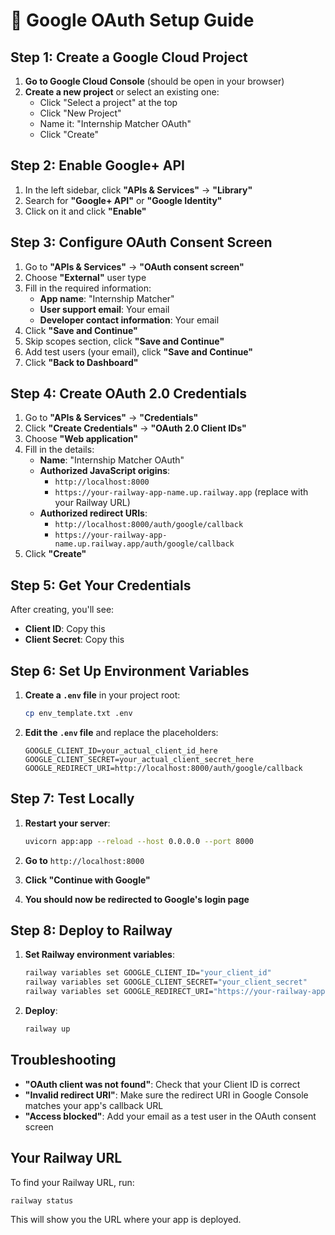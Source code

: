 # 🔐 Google OAuth Setup Guide

## Step 1: Create a Google Cloud Project

1. **Go to Google Cloud Console** (should be open in your browser)
2. **Create a new project** or select an existing one:
   - Click "Select a project" at the top
   - Click "New Project"
   - Name it: "Internship Matcher OAuth"
   - Click "Create"

## Step 2: Enable Google+ API

1. In the left sidebar, click **"APIs & Services"** → **"Library"**
2. Search for **"Google+ API"** or **"Google Identity"**
3. Click on it and click **"Enable"**

## Step 3: Configure OAuth Consent Screen

1. Go to **"APIs & Services"** → **"OAuth consent screen"**
2. Choose **"External"** user type
3. Fill in the required information:
   - **App name**: "Internship Matcher"
   - **User support email**: Your email
   - **Developer contact information**: Your email
4. Click **"Save and Continue"**
5. Skip scopes section, click **"Save and Continue"**
6. Add test users (your email), click **"Save and Continue"**
7. Click **"Back to Dashboard"**

## Step 4: Create OAuth 2.0 Credentials

1. Go to **"APIs & Services"** → **"Credentials"**
2. Click **"Create Credentials"** → **"OAuth 2.0 Client IDs"**
3. Choose **"Web application"**
4. Fill in the details:
   - **Name**: "Internship Matcher OAuth"
   - **Authorized JavaScript origins**:
     - `http://localhost:8000`
     - `https://your-railway-app-name.up.railway.app` (replace with your Railway URL)
   - **Authorized redirect URIs**:
     - `http://localhost:8000/auth/google/callback`
     - `https://your-railway-app-name.up.railway.app/auth/google/callback`
5. Click **"Create"**

## Step 5: Get Your Credentials

After creating, you'll see:
- **Client ID**: Copy this
- **Client Secret**: Copy this

## Step 6: Set Up Environment Variables

1. **Create a `.env` file** in your project root:
   ```bash
   cp env_template.txt .env
   ```

2. **Edit the `.env` file** and replace the placeholders:
   ```
   GOOGLE_CLIENT_ID=your_actual_client_id_here
   GOOGLE_CLIENT_SECRET=your_actual_client_secret_here
   GOOGLE_REDIRECT_URI=http://localhost:8000/auth/google/callback
   ```

## Step 7: Test Locally

1. **Restart your server**:
   ```bash
   uvicorn app:app --reload --host 0.0.0.0 --port 8000
   ```

2. **Go to** `http://localhost:8000`
3. **Click "Continue with Google"**
4. **You should now be redirected to Google's login page**

## Step 8: Deploy to Railway

1. **Set Railway environment variables**:
   ```bash
   railway variables set GOOGLE_CLIENT_ID="your_client_id"
   railway variables set GOOGLE_CLIENT_SECRET="your_client_secret"
   railway variables set GOOGLE_REDIRECT_URI="https://your-railway-app-name.up.railway.app/auth/google/callback"
   ```

2. **Deploy**:
   ```bash
   railway up
   ```

## Troubleshooting

- **"OAuth client was not found"**: Check that your Client ID is correct
- **"Invalid redirect URI"**: Make sure the redirect URI in Google Console matches your app's callback URL
- **"Access blocked"**: Add your email as a test user in the OAuth consent screen

## Your Railway URL

To find your Railway URL, run:
```bash
railway status
```

This will show you the URL where your app is deployed. 